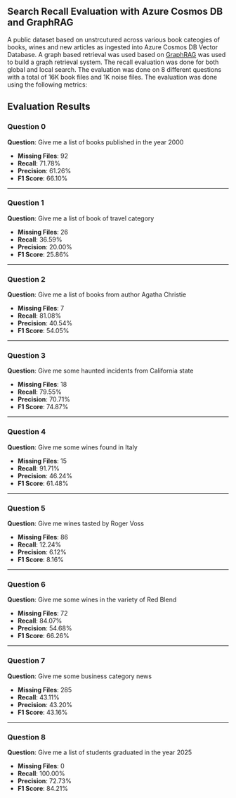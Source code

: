 ## Search Recall Evaluation with Azure Cosmos DB and GraphRAG

A public dataset based on unstrcutured across various book cateogies of books, wines and new articles as ingested into Azure Cosmos DB Vector Database. A graph based retrieval was used based on [GraphRAG](https://github.com/microsoft/graphrag) was used to build a graph retrieval system. The recall evaluation was done for both global and local search. The evaluation was done on 8 different questions with a total of 16K book files and 1K noise files. The evaluation was done using the following metrics:


## Evaluation Results

### Question 0
**Question**: Give me a list of books published in the year 2000  
- **Missing Files**: 92  
- **Recall**: 71.78%  
- **Precision**: 61.26%  
- **F1 Score**: 66.10%

---

### Question 1
**Question**: Give me a list of book of travel category  
- **Missing Files**: 26  
- **Recall**: 36.59%  
- **Precision**: 20.00%  
- **F1 Score**: 25.86%

---

### Question 2
**Question**: Give me a list of books from author Agatha Christie  
- **Missing Files**: 7  
- **Recall**: 81.08%  
- **Precision**: 40.54%  
- **F1 Score**: 54.05%

---

### Question 3
**Question**: Give me some haunted incidents from California state  
- **Missing Files**: 18  
- **Recall**: 79.55%  
- **Precision**: 70.71%  
- **F1 Score**: 74.87%

---

### Question 4
**Question**: Give me some wines found in Italy  
- **Missing Files**: 15  
- **Recall**: 91.71%  
- **Precision**: 46.24%  
- **F1 Score**: 61.48%

---

### Question 5
**Question**: Give me wines tasted by Roger Voss  
- **Missing Files**: 86  
- **Recall**: 12.24%  
- **Precision**: 6.12%  
- **F1 Score**: 8.16%

---

### Question 6
**Question**: Give me some wines in the variety of Red Blend  
- **Missing Files**: 72  
- **Recall**: 84.07%  
- **Precision**: 54.68%  
- **F1 Score**: 66.26%

---

### Question 7
**Question**: Give me some business category news  
- **Missing Files**: 285  
- **Recall**: 43.11%  
- **Precision**: 43.20%  
- **F1 Score**: 43.16%

---

### Question 8
**Question**: Give me a list of students graduated in the year 2025  
- **Missing Files**: 0  
- **Recall**: 100.00%  
- **Precision**: 72.73%  
- **F1 Score**: 84.21%
